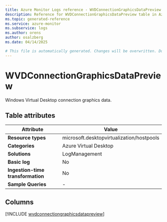 ```yaml
---
title: Azure Monitor Logs reference - WVDConnectionGraphicsDataPreview
description: Reference for WVDConnectionGraphicsDataPreview table in Azure Monitor Logs.
ms.topic: generated-reference
ms.service: azure-monitor
ms.subservice: logs
ms.author: orens
author: osalzberg
ms.date: 04/14/2025

# This file is automatically generated. Changes will be overwritten. Do not change this file directly.
---
```


# WVDConnectionGraphicsDataPreview

Windows Virtual Desktop connection graphics data.


## Table attributes

|Attribute|Value|
|---|---|
|**Resource types**|microsoft.desktopvirtualization/hostpools|
|**Categories**|Azure Virtual Desktop|
|**Solutions**| LogManagement|
|**Basic log**|No|
|**Ingestion-time transformation**|No|
|**Sample Queries**|-|



## Columns
  
[!INCLUDE [wvdconnectiongraphicsdatapreview](~/reusable-content/ce-skilling/azure/includes/azure-monitor/reference/tables/wvdconnectiongraphicsdatapreview-include.md)]
